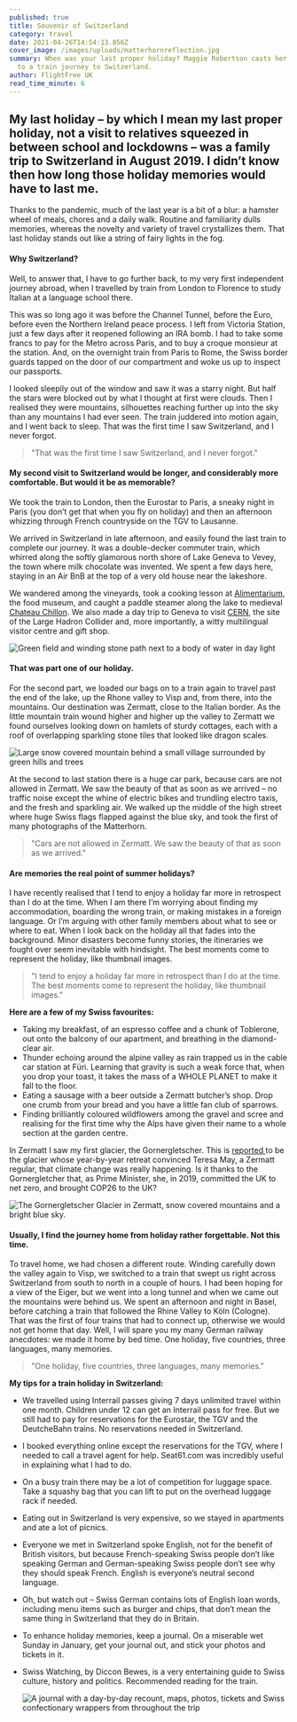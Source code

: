 ```yaml
---
published: true
title: Souvenir of Switzerland
category: travel
date: 2021-04-26T14:54:13.856Z
cover_image: /images/uploads/matterhornreflection.jpg
summary: When was your last proper holiday? Maggie Robertson casts her mind back
  to a train journey to Switzerland.
author: FlightFree UK
read_time_minute: 6
---
```

## My last holiday – by which I mean my last proper holiday, not a visit to relatives squeezed in between school and lockdowns – was a family trip to Switzerland in August 2019. I didn’t know then how long those holiday memories would have to last me.

Thanks to the pandemic, much of the last year is a bit of a blur: a hamster wheel of meals, chores and a daily walk. Routine and familiarity dulls memories, whereas the novelty and variety of travel crystallizes them. That last holiday stands out like a string of fairy lights in the fog. 

#### Why Switzerland?

Well, to answer that, I have to go further back, to my very first independent journey abroad, when I travelled by train from London to Florence to study Italian at a language school there. 

This was so long ago it was before the Channel Tunnel, before the Euro, before even the Northern Ireland peace process. I left from Victoria Station, just a few days after it reopened following an IRA bomb. I had to take some francs to pay for the Metro across Paris, and to buy a croque monsieur at the station. And, on the overnight train from Paris to Rome, the Swiss border guards tapped on the door of our compartment and woke us up to inspect our passports. 

I looked sleepily out of the window and saw it was a starry night.  But half the stars were blocked out by what I thought at first were clouds. Then I realised they were mountains, silhouettes reaching further up into the sky than any mountains I had ever seen. The train juddered into motion again, and I went back to sleep. That was the first time I saw Switzerland, and I never forgot.

> "That was the first time I saw Switzerland, and I never forgot."

#### My second visit to Switzerland would be longer, and considerably more comfortable. But would it be as memorable?

We took the train to London, then the Eurostar to Paris, a sneaky night in Paris (you don’t get that when you fly on holiday) and then an afternoon whizzing through French countryside on the TGV to Lausanne. 

We arrived in Switzerland in late afternoon, and easily found the last train to complete our journey. It was a double-decker commuter train, which whirred along the softly glamorous north shore of Lake Geneva to Vevey, the town where milk chocolate was invented. We spent a few days here, staying in an Air BnB at the top of a very old house near the lakeshore. 

We wandered among the vineyards, took a cooking lesson at [Alimentarium](https://www.alimentarium.org/en), the food museum, and caught a paddle steamer along the lake to medieval [Chateau Chillon](https://www.chillon.ch/en/). We also made a day trip to Geneva to visit [CERN](https://home.cern), the site of the Large Hadron Collider and, more importantly, a witty multilingual visitor centre and gift shop.

![Green field and winding stone path next to a body of water in day light](/images/uploads/lakegeneva.jpg "Lake Geneva")

#### That was part one of our holiday. 

For the second part, we loaded our bags on to a train again to travel past the end of the lake, up the Rhone valley to Visp and, from there, into the mountains. Our destination was Zermatt, close to the Italian border. As the little mountain train wound higher and higher up the valley to Zermatt we found ourselves looking down on hamlets of sturdy cottages, each with a roof of overlapping sparkling stone tiles that looked like dragon scales. 

![Large snow covered mountain behind a small village surrounded by green hills and trees](/images/uploads/matterhorn.jpg "Matterhorn")

At the second to last station there is a huge car park, because cars are not allowed in Zermatt. We saw the beauty of that as soon as we arrived – no traffic noise except the whine of electric bikes and trundling electro taxis, and the fresh and sparkling air. We walked up the middle of the high street where huge Swiss flags flapped against the blue sky, and took the first of many photographs of the Matterhorn.

> "Cars are not allowed in Zermatt. We saw the beauty of that as soon as we arrived."

#### Are memories the real point of summer holidays?

I have recently realised that I tend to enjoy a holiday far more in retrospect than I do at the time. When I am there I’m worrying about finding my accommodation, boarding the wrong train, or making mistakes in a foreign language. Or I’m arguing with other family members about what to see or where to eat. When I look back on the holiday all that fades into the background. Minor disasters become funny stories, the itineraries we fought over seem inevitable with hindsight. The best moments come to represent the holiday, like thumbnail images. 

> "I tend to enjoy a holiday far more in retrospect than I do at the time. The best moments come to represent the holiday, like thumbnail images."

 **Here are a few of my Swiss favourites:** 

* Taking my breakfast, of an espresso coffee and a chunk of Toblerone, out onto the balcony of our apartment, and breathing in the diamond-clear air.
* Thunder echoing around the alpine valley as rain trapped us in the cable car station at Füri. Learning that gravity is such a weak force that, when you drop your toast, it takes the mass of a WHOLE PLANET to make it fall to the floor.
* Eating a sausage with a beer outside a Zermatt butcher’s shop. Drop one crumb from your bread and you have a little fan club of sparrows.
* Finding brilliantly coloured wildflowers among the gravel and scree and realising for the first time why the Alps have given their name to a whole section at the garden centre.

In Zermatt I saw my first glacier, the Gornergletscher. This is [reported ](https://www.theguardian.com/politics/2019/sep/30/theresa-may-i-would-rather-write-alpine-whodunnit-than-memoir)to be the glacier whose year-by-year retreat convinced Teresa May, a Zermatt regular, that climate change was really happening. Is it thanks to the Gornergletcher that, as Prime Minister, she, in 2019, committed the UK to net zero, and brought COP26 to the UK?

![The Gornergletscher Glacier in Zermatt, snow covered mountains and a bright blue sky.](/images/uploads/gornerglacierzermatt.jpg "Gornergletscher Glacier, Zermatt")

#### Usually, I find the journey home from holiday rather forgettable. Not this time.

To travel home, we had chosen a different route. Winding carefully down the valley again to Visp, we switched to a train that swept us right across Switzerland from south to north in a couple of hours. I had been hoping for a view of the Eiger, but we went into a long tunnel and when we came out the mountains were behind us. We spent an afternoon and night in Basel, before catching a train that followed the Rhine Valley to Köln (Cologne). That was the first of four trains that had to connect up, otherwise we would not get home that day. Well, I will spare you my many German railway anecdotes: we made it home by bed time. One holiday, five countries, three languages, many memories.

> "One holiday, five countries, three languages, many memories."

**My tips for a train holiday in Switzerland:**

* We travelled using Interrail passes giving 7 days unlimited travel within one month. Children under 12 can get an Interrail pass for free. But we still had to pay for reservations for the Eurostar, the TGV and the DeutcheBahn trains. No reservations needed in Switzerland.
* I booked everything online except the reservations for the TGV, where I needed to call a travel agent for help. Seat61.com was incredibly useful in explaining what I had to do.
* On a busy train there may be a lot of competition for luggage space. Take a squashy bag that you can lift to put on the overhead luggage rack if needed. 
* Eating out in Switzerland is very expensive, so we stayed in apartments and ate a lot of picnics. 
* Everyone we met in Switzerland spoke English, not for the benefit of British visitors, but because French-speaking Swiss people don’t like speaking German and German-speaking Swiss people don’t see why they should speak French. English is everyone’s neutral second language.
* Oh, but watch out – Swiss German contains lots of English loan words, including menu items such as burger and chips, that don’t mean the same thing in Switzerland that they do in Britain.
* To enhance holiday memories, keep a journal. On a miserable wet Sunday in January, get your journal out, and stick your photos and tickets in it. 
* Swiss Watching, by Diccon Bewes, is a very entertaining guide to Swiss culture, history and politics. Recommended reading for the train.



  ![A journal with a day-by-day recount, maps, photos, tickets and Swiss confectionary wrappers from throughout the trip](/images/uploads/switzerland_journal_example.jpg "Journal showcasing holiday memories including maps, tickets, photos and Swiss confectionary wrappers")